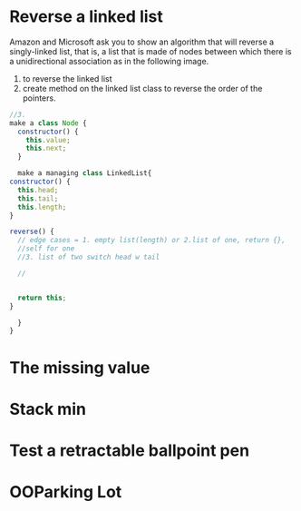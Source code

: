 # Reverse a linked list
 Amazon and Microsoft ask you to show an algorithm that will reverse a singly-linked list, that is, a list that is made of nodes between which there is a unidirectional association as in the following image.

1. to reverse the linked list
2. create method on the linked list class to reverse the order of the pointers.

```javascript
//3.
make a class Node {
  constructor() {
    this.value;
    this.next;
  }

  make a managing class LinkedList{
constructor() {
  this.head;
  this.tail;
  this.length;
}

reverse() {
  // edge cases = 1. empty list(length) or 2.list of one, return {},
  //self for one
  //3. list of two switch head w tail

  //


  return this;
}

  }
}
```






# The missing value




# Stack min









# Test a retractable ballpoint pen





# OOParking Lot
